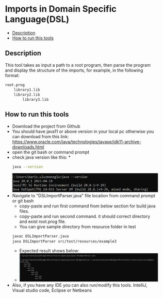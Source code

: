 # Imports in Domain Specific Language(DSL)

- [Description](#description)
- [How to run this tools](#run-tool)


## Description
This tool takes as input a path to a root program, then parse the program and display the structure of the imports, for example, in the following format:

    root.prog
        library1.lib
        library2.lib
            library3.lib 


## How to run this tools

* Download the project from Github
* You should have java11 or above version in your local pc otherwise you can download from this link: https://www.oracle.com/java/technologies/javase/jdk11-archive-downloads.html
* open the git bash or command prompt
* check java version like this:
  * 
    ```bash
    java --version 
    ```
    [![Diagram](docs/javaVersion.png)](docs/javaVersion.png)
* Navigate to "DSLImportParser.java" file location from command prompt or git bash
  * copy-paste and run first command from below section for build java files.
  * copy-paste and run second command. it should correct directory and exist root.prog file.
  * You can give sample directory from resource folder in test
  ```bash
  javac DSLImportParser.java
  java DSLImportParser src/test/resources/example3
  ```
  * Expected result shows below:
  * [![Diagram](docs/expectedResult.png)](docs/expectedResult.png)
* Also, if you have any IDE you can also run/modify this tools. IntelliJ, Visual studio code, Eclipse or Netbeans

